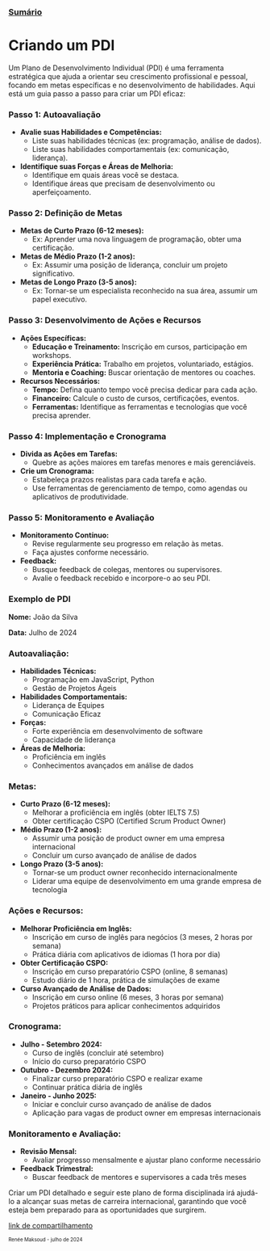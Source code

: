 ### [Sumário](<https://maksoud.github.io/Sumário>)

# Criando um PDI

Um Plano de Desenvolvimento Individual (PDI) é uma ferramenta estratégica que ajuda a orientar seu crescimento profissional e pessoal, focando em metas específicas e no desenvolvimento de habilidades. Aqui está um guia passo a passo para criar um PDI eficaz:

### Passo 1: Autoavaliação

- **Avalie suas Habilidades e Competências:**
    - Liste suas habilidades técnicas (ex: programação, análise de dados).
    - Liste suas habilidades comportamentais (ex: comunicação, liderança).
- **Identifique suas Forças e Áreas de Melhoria:**
    - Identifique em quais áreas você se destaca.
    - Identifique áreas que precisam de desenvolvimento ou aperfeiçoamento.

### Passo 2: Definição de Metas

- **Metas de Curto Prazo (6-12 meses):**
    - Ex: Aprender uma nova linguagem de programação, obter uma certificação.
- **Metas de Médio Prazo (1-2 anos):**
    - Ex: Assumir uma posição de liderança, concluir um projeto significativo.
- **Metas de Longo Prazo (3-5 anos):**
    - Ex: Tornar-se um especialista reconhecido na sua área, assumir um papel executivo.

### Passo 3: Desenvolvimento de Ações e Recursos

- **Ações Específicas:**
    - **Educação e Treinamento:** Inscrição em cursos, participação em workshops.
    - **Experiência Prática:** Trabalho em projetos, voluntariado, estágios.
    - **Mentoria e Coaching:** Buscar orientação de mentores ou coaches.
- **Recursos Necessários:**
    - **Tempo:** Defina quanto tempo você precisa dedicar para cada ação.
    - **Financeiro:** Calcule o custo de cursos, certificações, eventos.
    - **Ferramentas:** Identifique as ferramentas e tecnologias que você precisa aprender.

### Passo 4: Implementação e Cronograma

- **Divida as Ações em Tarefas:**
    - Quebre as ações maiores em tarefas menores e mais gerenciáveis.
- **Crie um Cronograma:**
    - Estabeleça prazos realistas para cada tarefa e ação.
    - Use ferramentas de gerenciamento de tempo, como agendas ou aplicativos de produtividade.

### Passo 5: Monitoramento e Avaliação

- **Monitoramento Contínuo:**
    - Revise regularmente seu progresso em relação às metas.
    - Faça ajustes conforme necessário.
- **Feedback:**
    - Busque feedback de colegas, mentores ou supervisores.
    - Avalie o feedback recebido e incorpore-o ao seu PDI.

### Exemplo de PDI

**Nome:** João da Silva

**Data:** Julho de 2024

### **Autoavaliação:**

- **Habilidades Técnicas:**
    - Programação em JavaScript, Python
    - Gestão de Projetos Ágeis
- **Habilidades Comportamentais:**
    - Liderança de Equipes
    - Comunicação Eficaz
- **Forças:**
    - Forte experiência em desenvolvimento de software
    - Capacidade de liderança
- **Áreas de Melhoria:**
    - Proficiência em inglês
    - Conhecimentos avançados em análise de dados

### **Metas:**

- **Curto Prazo (6-12 meses):**
    - Melhorar a proficiência em inglês (obter IELTS 7.5)
    - Obter certificação CSPO (Certified Scrum Product Owner)
- **Médio Prazo (1-2 anos):**
    - Assumir uma posição de product owner em uma empresa internacional
    - Concluir um curso avançado de análise de dados
- **Longo Prazo (3-5 anos):**
    - Tornar-se um product owner reconhecido internacionalmente
    - Liderar uma equipe de desenvolvimento em uma grande empresa de tecnologia

### **Ações e Recursos:**

- **Melhorar Proficiência em Inglês:**
    - Inscrição em curso de inglês para negócios (3 meses, 2 horas por semana)
    - Prática diária com aplicativos de idiomas (1 hora por dia)
- **Obter Certificação CSPO:**
    - Inscrição em curso preparatório CSPO (online, 8 semanas)
    - Estudo diário de 1 hora, prática de simulações de exame
- **Curso Avançado de Análise de Dados:**
    - Inscrição em curso online (6 meses, 3 horas por semana)
    - Projetos práticos para aplicar conhecimentos adquiridos

### **Cronograma:**

- **Julho - Setembro 2024:**
    - Curso de inglês (concluir até setembro)
    - Início do curso preparatório CSPO
- **Outubro - Dezembro 2024:**
    - Finalizar curso preparatório CSPO e realizar exame
    - Continuar prática diária de inglês
- **Janeiro - Junho 2025:**
    - Iniciar e concluir curso avançado de análise de dados
    - Aplicação para vagas de product owner em empresas internacionais

### **Monitoramento e Avaliação:**

- **Revisão Mensal:**
    - Avaliar progresso mensalmente e ajustar plano conforme necessário
- **Feedback Trimestral:**
    - Buscar feedback de mentores e supervisores a cada três meses

Criar um PDI detalhado e seguir este plano de forma disciplinada irá ajudá-lo a alcançar suas metas de carreira internacional, garantindo que você esteja bem preparado para as oportunidades que surgirem.

[link de compartilhamento](<https://maksoud.github.io/Job%20Prep/Criando%20um%20PDI>)

<sup><sub>
Renée Maksoud - julho de 2024
</sub></sup>